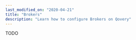 ```yaml
---
last_modified_on: "2020-04-21"
title: "Brokers"
description: "Learn how to configure Brokers on Qovery"
---
```

TODO



